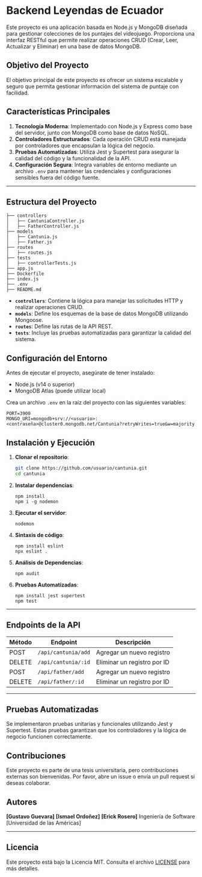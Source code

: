 # Backend Leyendas de Ecuador
Este proyecto es una aplicación basada en Node.js y MongoDB diseñada para gestionar colecciones de los puntajes del videojuego. Proporciona una interfaz RESTful que permite realizar operaciones CRUD (Crear, Leer, Actualizar y Eliminar) en una base de datos MongoDB.

## Objetivo del Proyecto
El objetivo principal de este proyecto es ofrecer un sistema escalable y seguro que permita gestionar información del sistema de puntaje con facilidad.

## Características Principales

1. **Tecnología Moderna**: Implementado con Node.js y Express como base del servidor, junto con MongoDB como base de datos NoSQL.
2. **Controladores Estructurados**: Cada operación CRUD está manejada por controladores que encapsulan la lógica del negocio.
3. **Pruebas Automatizadas**: Utiliza Jest y Supertest para asegurar la calidad del código y la funcionalidad de la API.
4. **Configuración Segura**: Integra variables de entorno mediante un archivo `.env` para mantener las credenciales y configuraciones sensibles fuera del código fuente.

---

## Estructura del Proyecto

```plaintext
├── controllers
│   ├── CantuniaController.js
│   ├── FatherController.js
├── models
│   ├── Cantunia.js
│   ├── Father.js
├── routes
│   ├── routes.js
├── tests
│   ├── controllerTests.js
├── app.js
├── Dockerfile
├── index.js
├── .env
├── README.md
```

- **`controllers`**: Contiene la lógica para manejar las solicitudes HTTP y realizar operaciones CRUD.
- **`models`**: Define los esquemas de la base de datos MongoDB utilizando Mongoose.
- **`routes`**: Define las rutas de la API REST.
- **`tests`**: Incluye las pruebas automatizadas para garantizar la calidad del sistema.

## Configuración del Entorno

Antes de ejecutar el proyecto, asegúrate de tener instalado:

- Node.js (v14 o superior)
- MongoDB Atlas (puede utilizar local)

Crea un archivo `.env` en la raíz del proyecto con las siguientes variables:

```plaintext
PORT=3900
MONGO_URI=mongodb+srv://<usuario>:<contraseña>@cluster0.mongodb.net/Cantunia?retryWrites=true&w=majority
```

## Instalación y Ejecución
1. **Clonar el repositorio**:

   ```bash
   git clone https://github.com/usuario/cantunia.git
   cd cantunia
   ```
2. **Instalar dependencias**:
    ```
    npm install
    npm i -g nodemon
    ```

3. **Ejecutar el servidor**:
    ```
    nodemon
    ```

4. **Sintaxis de código**:
    ```
    npm install eslint
    npx eslint .
    ```

5. **Análisis de Dependencias**:
    ```
    npm audit
    ```

4. **Pruebas Automatizadas**:
    ```
    npm install jest supertest
    npm test
    ```

---

## Endpoints de la API

| Método | Endpoint             | Descripción                              |
|--------|----------------------|------------------------------------------|
| POST   | `/api/cantunia/add`  | Agregar un nuevo registro               |
| DELETE | `/api/cantunia/:id`  | Eliminar un registro por ID             |
| POST   | `/api/father/add`    | Agregar un nuevo registro               |
| DELETE | `/api/father/:id`    | Eliminar un registro por ID             |

---

## Pruebas Automatizadas

Se implementaron pruebas unitarias y funcionales utilizando Jest y Supertest. Estas pruebas garantizan que los controladores y la lógica de negocio funcionen correctamente.

## Contribuciones

Este proyecto es parte de una tesis universitaria, pero contribuciones externas son bienvenidas. Por favor, abre un issue o envía un pull request si deseas colaborar.

## Autores

**[Gustavo Guevara]**
**[Ismael Ordoñez]**
**[Erick Rosero]**
Ingeniería de Software
[Universidad de las Américas]

---

## Licencia

Este proyecto está bajo la Licencia MIT. Consulta el archivo [LICENSE](./LICENSE) para más detalles.
